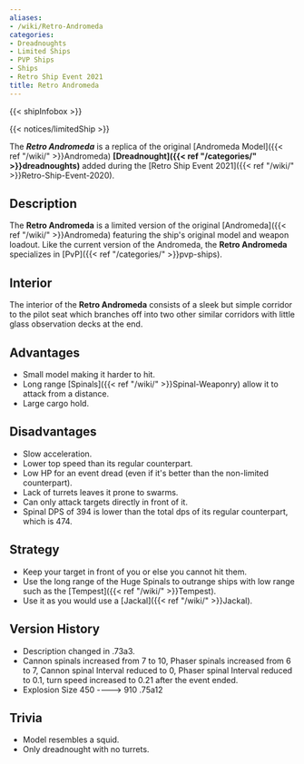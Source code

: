 ```yaml
---
aliases:
- /wiki/Retro-Andromeda
categories:
- Dreadnoughts
- Limited Ships
- PVP Ships
- Ships
- Retro Ship Event 2021
title: Retro Andromeda
---  
```


{{< shipInfobox >}}   

{{< notices/limitedShip >}} 

The **_Retro Andromeda_** is a replica of the original [Andromeda Model]({{< ref "/wiki/" >}}Andromeda) **[Dreadnought]({{< ref "/categories/" >}}dreadnoughts)** added during the [Retro Ship Event 2021]({{< ref "/wiki/" >}}Retro-Ship-Event-2020). 

## Description

The **Retro Andromeda** is a limited version of the original [Andromeda]({{< ref "/wiki/" >}}Andromeda) featuring the ship's original model and weapon loadout. Like the current version of the Andromeda, the **Retro Andromeda** specializes in [PvP]({{< ref "/categories/" >}}pvp-ships).

## Interior

The interior of the **Retro Andromeda** consists of a sleek but simple corridor to the pilot seat which branches off into two other similar corridors with little glass observation decks at the end.

## Advantages

- Small model making it harder to hit.
- Long range [Spinals]({{< ref "/wiki/" >}}Spinal-Weaponry) allow it to attack from a distance.
- Large cargo hold.

## Disadvantages

- Slow acceleration.
- Lower top speed than its regular counterpart.
- Low HP for an event dread (even if it's better than the non-limited counterpart).
- Lack of turrets leaves it prone to swarms.
- Can only attack targets directly in front of it.
- Spinal DPS of 394 is lower than the total dps of its regular counterpart, which is 474.

## Strategy

- Keep your target in front of you or else you cannot hit them.
- Use the long range of the Huge Spinals to outrange ships with low range such as the [Tempest]({{< ref "/wiki/" >}}Tempest).
- Use it as you would use a [Jackal]({{< ref "/wiki/" >}}Jackal).

## Version History 

- Description changed in .73a3.
- Cannon spinals increased from 7 to 10, Phaser spinals increased from 6 to 7, Cannon spinal Interval reduced to 0, Phaser spinal Interval reduced to 0.1, turn speed increased to 0.21 after the event ended.
- Explosion Size 450 ----> 910 .75a12

## Trivia

- Model resembles a squid.
- Only dreadnought with no turrets.